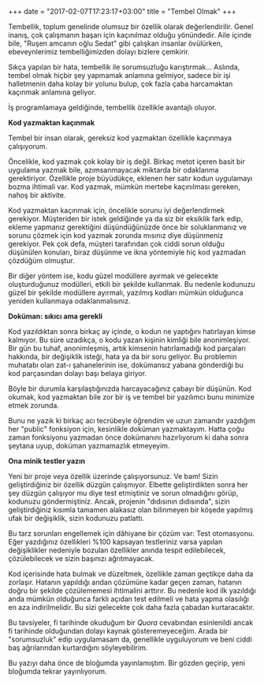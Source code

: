 +++
date = "2017-02-07T17:23:17+03:00"
title = "Tembel Olmak"
+++

Tembellik, toplum genelinde olumsuz bir özellik olarak değerlendirilir. Genel inanış, çok çalışmanın başarı için kaçınılmaz olduğu yönündedir.  Aile içinde bile, "Ruşen amcanın oğlu Sedat" gibi çalışkan insanlar övülürken, ebeveynlerimiz tembelliğimizden dolayı bizlere çemkirir. 

Sıkça yapılan bir hata, tembellik ile sorumsuzluğu karıştırmak... Aslında, tembel olmak hiçbir şey yapmamak anlamına gelmiyor, sadece bir işi halletmenin daha kolay bir yolunu bulup, çok fazla çaba harcamaktan kaçınmak anlamına geliyor.

İş programlamaya geldiğinde, tembellik özellikle avantajlı oluyor. 

**Kod yazmaktan kaçınmak**

Tembel bir insan olarak, gereksiz kod yazmaktan özellikle kaçınmaya çalışıyorum. 

Öncelikle, kod yazmak çok kolay bir iş değil. Birkaç metot içeren basit bir uygulama yazmak bile, azımsanmayacak miktarda bir odaklanma gerektiriyor. Özellikle proje büyüdükçe, eklenen her satır kodun uygulamayı bozma ihtimali var. Kod yazmak, mümkün mertebe kaçınılması gereken, nahoş bir aktivite. 

Kod yazmaktan kaçınmak için, öncelikle sorunu iyi değerlendirmek gerekiyor. Müşteriden bir istek geldiğinde ya da siz bir eksiklik fark edip, ekleme yapmanız gerektiğini düşündüğünüzde önce bir soluklanmanız ve sorunu çözmek için kod yazmak zorunda mısınız diye düşünmeniz gerekiyor. Pek çok defa, müşteri tarafından çok ciddi sorun olduğu düşünülen konuları, biraz düşünme ve ikna yöntemiyle hiç kod yazmadan çözdüğüm olmuştur.

Bir diğer yöntem ise, kodu güzel modüllere ayırmak ve gelecekte oluşturduğunuz modülleri, etkili bir şekilde kullanmak. Bu nedenle kodunuzu güzel bir şekilde modüllere ayırmalı, yazılmış kodları mümkün olduğunca yeniden kullanmaya odaklanmalısınız.

**Doküman: sıkıcı ama gerekli**

Kod yazıldıktan sonra birkaç ay içinde, o kodun ne yaptığını hatırlayan kimse kalmıyor. Bu süre uzadıkça, o kodu yazan kişinin kimliği bile anonimleşiyor. Bir gün bu tuhaf, anonimleşmiş, artık kimsenin hatırlamadığı kod parçaları hakkında, bir değişiklik isteği, hata ya da bir soru geliyor. Bu problemin muhatabı olan zat-ı şahanelerinin ise, dokümansız yabana gönderdiği bu kod parçasından dolayı başı belaya giriyor. 

Böyle bir durumla karşılaştığınızda harcayacağınız çabayı bir düşünün. Kod okumak, kod yazmaktan bile zor bir iş ve tembel bir yazılımcı bunu minimize etmek zorunda. 

Bunu ne yazık ki birkaç acı tecrübeyle öğrendim ve uzun zamandır yazdığım her "public" fonksiyon için, kesinlikle doküman yazmaktayım. Hatta çoğu zaman fonksiyonu yazmadan önce dokümanını hazırlıyorum ki daha sonra şeytana uyup, doküman yazmamazlık etmeyeyim. 

**Ona minik testler yazın**

Yeni bir proje veya özellik üzerinde çalışıyorsunuz. Ve bam! Sizin geliştirdiğiniz bir özellik düzgün çalışmıyor. Elbette geliştirdikten sonra her şey düzgün çalışıyor mu diye test etmiştiniz ve sorun olmadığını görüp, kodunuzu göndermiştiniz. Ancak, projenin "dıdısının dıdısında", sizin geliştirdiğiniz kısımla tamamen alakasız olan bilinmeyen bir köşede yapılmış ufak bir değişiklik, sizin kodunuzu patlattı. 

Bu tarz sorunları engellemek için dâhiyane bir çözüm var: Test otomasyonu. Eğer yazdığınız özellikleri %100 kapsayan testleriniz varsa yapılan değişiklikler nedeniyle bozulan özellikler anında tespit edilebilecek, çözülebilecek ve sizin başınızı ağrıtmayacak.

Kod içerisinde hata bulmak ve düzeltmek, özellikle zaman geçtikçe daha da zorlaşır. Hatanın yapıldığı andan çözümüne kadar geçen zaman, hatanın doğru bir şekilde çözülememesi ihtimalini arttırır. Bu nedenle kod ilk yazıldığı anda mümkün olduğunca farklı açıdan test edilmeli ve hata yapma olasılığı en aza indirilmelidir. Bu sizi gelecekte çok daha fazla çabadan kurtaracaktır.


Bu tavsiyeler, fi tarihinde okuduğum bir _Quora_ cevabından esinlenildi ancak fi tarihinde olduğundan dolayı kaynak gösteremeyeceğim. Arada bir "sorumsuzluk" edip uygulamasam da, genellikle uyguluyorum ve beni ciddi baş ağrılarından kurtardığını söyleyebilirim.

Bu yazıyı daha önce de bloğumda yayınlamıştım. Bir gözden geçirip, yeni bloğumda tekrar yayınlıyorum.

